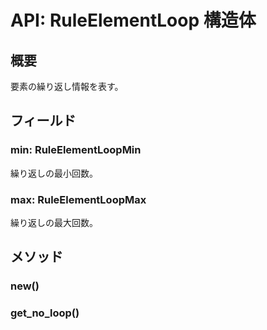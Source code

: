 # API: RuleElementLoop 構造体

## 概要

要素の繰り返し情報を表す。

## フィールド

### min: RuleElementLoopMin

繰り返しの最小回数。

### max: RuleElementLoopMax

繰り返しの最大回数。

## メソッド

### new()

### get_no_loop()
